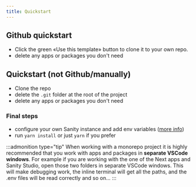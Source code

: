 ```yaml
---
title: Quickstart
---
```


## Github quickstart

-   Click the green «Use this template» button to clone it to your own repo.
-   delete any apps or packages you don't need

## Quickstart (not Github/manually)

-   Clone the repo
-   delete the `.git` folder at the root of the project
-   delete any apps or packages you don't need

### Final steps

-   configure your own Sanity instance and add env variables ([more info](/docs/apps/sanity-studio))
-   run `yarn install` or just `yarn` if you prefer

:::admonition type="tip"
When working with a monorepo project it is highly recommended that you work with apps and packages in **separate VSCode windows**. For example if you are working with the one of the Next apps and Sanity Studio, open those two folders in separate VSCode windows. This will make debugging work, the inline terminal will get all the paths, and the .env files will be read correctly and so on...
:::
